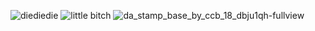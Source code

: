 
![diediedie](https://github.com/user-attachments/assets/6df391bb-75af-418f-b8b5-3fdef0d05556)
![little bitch](https://github.com/user-attachments/assets/1607ee26-048d-4156-9dea-e8ba803bcee8) 
![da_stamp_base_by_ccb_18_dbju1qh-fullview](https://github.com/user-attachments/assets/4ce64180-34f1-40f8-8ae8-dd636134d3e9)
